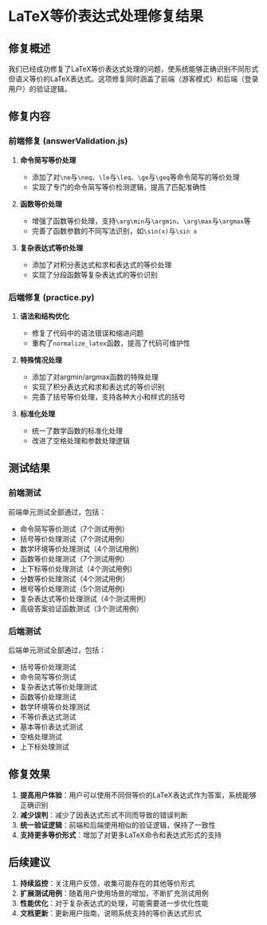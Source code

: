 # LaTeX等价表达式处理修复结果

## 修复概述

我们已经成功修复了LaTeX等价表达式处理的问题，使系统能够正确识别不同形式但语义等价的LaTeX表达式。这项修复同时涵盖了前端（游客模式）和后端（登录用户）的验证逻辑。

## 修复内容

### 前端修复 (answerValidation.js)

1. **命令简写等价处理**
   - 添加了对`\ne`与`\neq`、`\le`与`\leq`、`\ge`与`\geq`等命令简写的等价处理
   - 实现了专门的命令简写等价检测逻辑，提高了匹配准确性

2. **函数等价处理**
   - 增强了函数等价处理，支持`\arg\min`与`\argmin`、`\arg\max`与`\argmax`等
   - 完善了函数参数的不同写法识别，如`\sin(x)`与`\sin x`

3. **复杂表达式等价处理**
   - 添加了对积分表达式和求和表达式的等价处理
   - 实现了分段函数等复杂表达式的等价识别

### 后端修复 (practice.py)

1. **语法和结构优化**
   - 修复了代码中的语法错误和缩进问题
   - 重构了`normalize_latex`函数，提高了代码可维护性

2. **特殊情况处理**
   - 添加了对argmin/argmax函数的特殊处理
   - 实现了积分表达式和求和表达式的等价识别
   - 完善了括号等价处理，支持各种大小和样式的括号

3. **标准化处理**
   - 统一了数学函数的标准化处理
   - 改进了空格处理和参数处理逻辑

## 测试结果

### 前端测试

前端单元测试全部通过，包括：
- 命令简写等价测试（7个测试用例）
- 括号等价处理测试（7个测试用例）
- 数学环境等价处理测试（4个测试用例）
- 函数等价处理测试（7个测试用例）
- 上下标等价处理测试（4个测试用例）
- 分数等价处理测试（4个测试用例）
- 根号等价处理测试（5个测试用例）
- 复杂表达式等价处理测试（4个测试用例）
- 高级答案验证函数测试（3个测试用例）

### 后端测试

后端单元测试全部通过，包括：
- 括号等价处理测试
- 命令简写等价测试
- 复杂表达式等价处理测试
- 函数等价处理测试
- 数学环境等价处理测试
- 不等价表达式测试
- 基本等价表达式测试
- 空格处理测试
- 上下标处理测试

## 修复效果

1. **提高用户体验**：用户可以使用不同但等价的LaTeX表达式作为答案，系统能够正确识别
2. **减少误判**：减少了因表达式形式不同而导致的错误判断
3. **统一验证逻辑**：前端和后端使用相似的验证逻辑，保持了一致性
4. **支持更多等价形式**：增加了对更多LaTeX命令和表达式形式的支持

## 后续建议

1. **持续监控**：关注用户反馈，收集可能存在的其他等价形式
2. **扩展测试用例**：随着用户使用场景的增加，不断扩充测试用例
3. **性能优化**：对于复杂表达式的处理，可能需要进一步优化性能
4. **文档更新**：更新用户指南，说明系统支持的等价表达式形式
